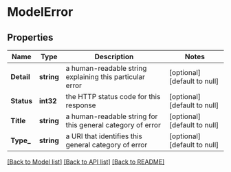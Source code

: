 # ModelError

## Properties
Name | Type | Description | Notes
------------ | ------------- | ------------- | -------------
**Detail** | **string** | a human-readable string explaining this particular error | [optional] [default to null]
**Status** | **int32** | the HTTP status code for this response | [optional] [default to null]
**Title** | **string** | a human-readable string for this general category of error | [optional] [default to null]
**Type_** | **string** | a URI that identifies this general category of error | [optional] [default to null]

[[Back to Model list]](../README.md#documentation-for-models) [[Back to API list]](../README.md#documentation-for-api-endpoints) [[Back to README]](../README.md)

